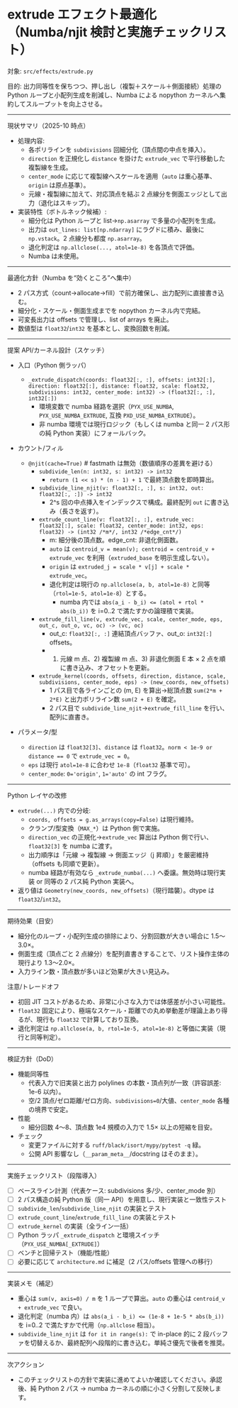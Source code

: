 # extrude エフェクト最適化（Numba/njit 検討と実施チェックリスト）

対象: `src/effects/extrude.py`

目的: 出力同等性を保ちつつ、押し出し（複製＋スケール＋側面接続）処理の Python ループと小配列生成を削減し、Numba による nopython カーネルへ集約してスループットを向上させる。

---

現状サマリ（2025-10 時点）
- 処理内容:
  - 各ポリラインを `subdivisions` 回細分化（頂点間の中点を挿入）。
  - `direction` を正規化し `distance` を掛けた `extrude_vec` で平行移動した複製線を生成。
  - `center_mode` に応じて複製線へスケールを適用（`auto` は重心基準、`origin` は原点基準）。
  - 元線・複製線に加えて、対応頂点を結ぶ 2 点線分を側面エッジとして出力（退化はスキップ）。
- 実装特性（ボトルネック候補）:
  - 細分化は Python ループと list→`np.asarray` で多量の小配列を生成。
  - 出力は `out_lines: list[np.ndarray]` にラグドに積み、最後に `np.vstack`。2 点線分も都度 `np.asarray`。
  - 退化判定は `np.allclose(..., atol=1e-8)` を各頂点で評価。
  - Numba は未使用。

---

最適化方針（Numba を“効くところ”へ集中）
- 2 パス方式（count→allocate→fill）で前方確保し、出力配列に直接書き込む。
- 細分化・スケール・側面生成までを nopython カーネル内で完結。
- 可変長出力は offsets で管理し、list of arrays を廃止。
- 数値型は `float32`/`int32` を基本とし、変換回数を削減。

---

提案 API/カーネル設計（スケッチ）

- 入口（Python 側ラッパ）
  - `_extrude_dispatch(coords: float32[:, :], offsets: int32[:], direction: float32[:], distance: float32, scale: float32, subdivisions: int32, center_mode: int32) -> (float32[:, :], int32[:])`
    - 環境変数で numba 経路を選択（`PYX_USE_NUMBA`, `PYX_USE_NUMBA_EXTRUDE`, 互換 `PXD_USE_NUMBA_EXTRUDE`）。
    - 非 numba 環境では現行ロジック（もしくは numba と同一 2 パス形の純 Python 実装）にフォールバック。

- カウント/フィル
  - `@njit(cache=True)`  # fastmath は無効（数値順序の差異を避ける）
    - `subdivide_len(n: int32, s: int32) -> int32`
      - `return (1 << s) * (n - 1) + 1` で最終頂点数を即時算出。
    - `subdivide_line_njit(v: float32[:, :], s: int32, out: float32[:, :]) -> int32`
      - 2^s 回の中点挿入をインデックスで構成。最終配列 `out` に書き込み（長さを返す）。
    - `extrude_count_line(v: float32[:, :], extrude_vec: float32[:], scale: float32, center_mode: int32, eps: float32) -> (int32 /*m*/, int32 /*edge_cnt*/)`
      - m: 細分後の頂点数。edge_cnt: 非退化側面数。
      - `auto` は `centroid_v = mean(v); centroid = centroid_v + extrude_vec` を利用（`extruded_base` を明示生成しない）。
      - `origin` は `extruded_j = scale * v[j] + scale * extrude_vec`。
      - 退化判定は現行の `np.allclose(a, b, atol=1e-8)` と同等（`rtol=1e-5, atol=1e-8`）とする。
        - numba 内では `abs(a_i - b_i) <= (atol + rtol * abs(b_i))` を i=0..2 で満たすかの論理積で実装。
    - `extrude_fill_line(v, extrude_vec, scale, center_mode, eps, out_c, out_o, vc, oc) -> (vc, oc)`
      - out_c: `float32[:, :]` 連結頂点バッファ、out_o: `int32[:]` offsets。
      - 1) 元線 m 点、2) 複製線 m 点、3) 非退化側面 E 本 × 2 点を順に書き込み、オフセットを更新。
    - `extrude_kernel(coords, offsets, direction, distance, scale, subdivisions, center_mode, eps) -> (new_coords, new_offsets)`
      - 1 パス目で各ラインごとの (m, E) を算出→総頂点数 `sum(2*m + 2*E)` と出力ポリライン数 `sum(2 + E)` を確定。
      - 2 パス目で `subdivide_line_njit`→`extrude_fill_line` を行い、配列に直書き。

- パラメータ/型
  - `direction` は `float32[3]`、`distance` は `float32`。`norm < 1e-9 or distance == 0` で `extrude_vec = 0`。
  - `eps` は現行 `atol=1e-8` に合わせ `1e-8`（`float32` 基準で可）。
  - `center_mode`: `0='origin'`, `1='auto'` の int フラグ。

---

Python レイヤの改修
- `extrude(...)` 内での分岐:
  - `coords, offsets = g.as_arrays(copy=False)` は現行維持。
  - クランプ/型変換（`MAX_*`）は Python 側で実施。
  - `direction_vec` の正規化→`extrude_vec` 算出は Python 側で行い、`float32[3]` を numba に渡す。
  - 出力順序は「元線 → 複製線 → 側面エッジ（j 昇順）」を厳密維持（offsets も同順で更新）。
  - numba 経路が有効なら `_extrude_numba(...)` へ委譲。無効時は現行実装 or 同等の 2 パス純 Python 実装へ。
- 返り値は `Geometry(new_coords, new_offsets)`（現行踏襲）。dtype は `float32`/`int32`。

---

期待効果（目安）
- 細分化のループ・小配列生成の排除により、分割回数が大きい場合に 1.5〜3.0×。
- 側面生成（頂点ごと 2 点線分）を配列直書きすることで、リスト操作主体の現行より 1.3〜2.0×。
- 入力ライン数・頂点数が多いほど効果が大きい見込み。

注意/トレードオフ
- 初回 JIT コストがあるため、非常に小さな入力では体感差が小さい可能性。
- `float32` 固定により、極端なスケール・距離での丸め挙動差が理論上あり得るが、現行も `float32` で計算しており互換。
- 退化判定は `np.allclose(a, b, rtol=1e-5, atol=1e-8)` と等価に実装（現行と同等判定）。

---

検証方針（DoD）
- 機能同等性
  - 代表入力で旧実装と出力 polylines の本数・頂点列が一致（許容誤差: 1e-6 以内）。
  - 空/2 頂点/ゼロ距離/ゼロ方向、`subdivisions=0`/大値、`center_mode` 各種の境界で安定。
- 性能
  - 細分回数 4〜8、頂点数 1e4 規模の入力で 1.5× 以上の短縮を目安。
- チェック
  - 変更ファイルに対する `ruff/black/isort/mypy/pytest -q` 緑。
  - 公開 API 影響なし（`__param_meta__`/docstring はそのまま）。

---

実施チェックリスト（段階導入）
- [ ] ベースライン計測（代表ケース: subdivisions 多/少、center_mode 別）
- [ ] 2 パス構造の純 Python 版（同一 API）を用意し、現行実装と一致性テスト
- [ ] `subdivide_len`/`subdivide_line_njit` の実装とテスト
- [ ] `extrude_count_line`/`extrude_fill_line` の実装とテスト
- [ ] `extrude_kernel` の実装（全ライン一括）
- [ ] Python ラッパ `_extrude_dispatch` と環境スイッチ（`PYX_USE_NUMBA[_EXTRUDE]`）
- [ ] ベンチと回帰テスト（機能/性能）
- [ ] 必要に応じて `architecture.md` に補足（2 パス/offsets 管理への移行）

---

実装メモ（補足）
- 重心は `sum(v, axis=0) / m` を 1 ループで算出。`auto` の重心は `centroid_v + extrude_vec` で良い。
- 退化判定（numba 内）は `abs(a_i - b_i) <= (1e-8 + 1e-5 * abs(b_i))` を i=0..2 で満たすかで代用（`np.allclose` 相当）。
- `subdivide_line_njit` は `for it in range(s):` で in-place 的に 2 段バッファを切替えるか、最終配列へ段階的に書き込む。単純さ優先で後者を推奨。

---

次アクション
- このチェックリストの方針で実装に進めてよいか確認してください。承認後、純 Python 2 パス → numba カーネルの順に小さく分割して反映します。
